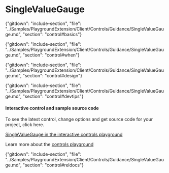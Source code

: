 ﻿# SingleValueGauge

{"gitdown": "include-section", "file": "../Samples/PlaygroundExtension/Client/Controls/Guidance/SingleValueGauge.md", "section": "control#basics"}

<!-- TODO get an IMAGE to embed here -->

<!-- TODO get an SAMPLE CODE to embed here -->

{"gitdown": "include-section", "file": "../Samples/PlaygroundExtension/Client/Controls/Guidance/SingleValueGauge.md", "section": "control#when"}

{"gitdown": "include-section", "file": "../Samples/PlaygroundExtension/Client/Controls/Guidance/SingleValueGauge.md", "section": "control#design"}

{"gitdown": "include-section", "file": "../Samples/PlaygroundExtension/Client/Controls/Guidance/SingleValueGauge.md", "section": "control#devtips"}

#### Interactive control and sample source code
To see the latest control, change options and get source code for your project, click here.

<a href="https://ms.portal.azure.com/?Microsoft_Azure_Playground=true#blade/Microsoft_Azure_Playground/ControlsIndexBlade/SingleValueGauge_create_Playground" target="_blank">SingleValueGauge in the interactive controls playground</a>

Learn more about the [controls playground](./top-extensions-controls-playground.md)


{"gitdown": "include-section", "file": "../Samples/PlaygroundExtension/Client/Controls/Guidance/SingleValueGauge.md", "section": "control#reldocs"}
